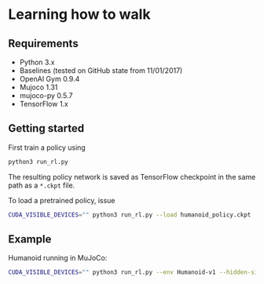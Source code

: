 # Learning how to walk

## Requirements
* Python 3.x
* Baselines (tested on GitHub state from 11/01/2017)
* OpenAI Gym 0.9.4
* Mujoco 1.31
* mujoco-py 0.5.7
* TensorFlow 1.x

## Getting started
First train a policy using
```bash
python3 run_rl.py
```
The resulting policy network is saved as TensorFlow checkpoint in the same path as a `*.ckpt` file.

To load a pretrained policy, issue
```bash
CUDA_VISIBLE_DEVICES="" python3 run_rl.py --load humanoid_policy.ckpt
```

## Example
Humanoid running in MuJoCo:
```bash
CUDA_VISIBLE_DEVICES="" python3 run_rl.py --env Humanoid-v1 --hidden-size 32 --load examples/trpo.Humanoid.0.00-10100
```

